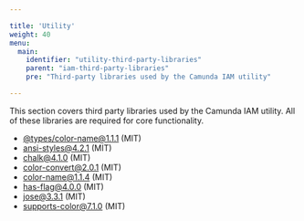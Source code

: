 ```yaml
---

title: 'Utility'
weight: 40
menu:
  main:
    identifier: "utility-third-party-libraries"
    parent: "iam-third-party-libraries"
    pre: "Third-party libraries used by the Camunda IAM utility"

---
```


This section covers third party libraries used by the Camunda IAM utility.
All of these libraries are required for core functionality.

* [@types/color-name@1.1.1](https://github.com/DefinitelyTyped/DefinitelyTyped) (MIT)
* [ansi-styles@4.2.1](https://github.com/chalk/ansi-styles) (MIT)
* [chalk@4.1.0](https://github.com/chalk/chalk) (MIT)
* [color-convert@2.0.1](https://github.com/Qix-/color-convert) (MIT)
* [color-name@1.1.4](https://github.com/colorjs/color-name) (MIT)
* [has-flag@4.0.0](https://github.com/sindresorhus/has-flag) (MIT)
* [jose@3.3.1](https://github.com/panva/jose) (MIT)
* [supports-color@7.1.0](https://github.com/chalk/supports-color) (MIT)